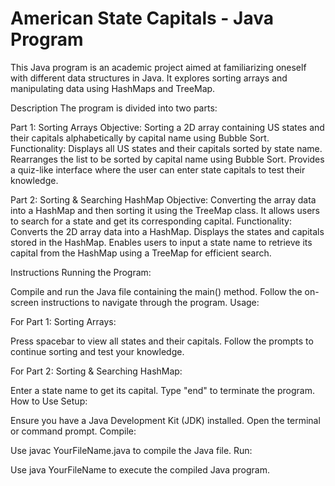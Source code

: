 # American State Capitals - Java Program

This Java program is an academic project aimed at familiarizing oneself with different data structures in Java. It explores sorting arrays and manipulating data using HashMaps and TreeMap.

Description
The program is divided into two parts:

Part 1: Sorting Arrays
Objective: Sorting a 2D array containing US states and their capitals alphabetically by capital name using Bubble Sort.
Functionality:
Displays all US states and their capitals sorted by state name.
Rearranges the list to be sorted by capital name using Bubble Sort.
Provides a quiz-like interface where the user can enter state capitals to test their knowledge.

Part 2: Sorting & Searching HashMap
Objective: Converting the array data into a HashMap and then sorting it using the TreeMap class. It allows users to search for a state and get its corresponding capital.
Functionality:
Converts the 2D array data into a HashMap.
Displays the states and capitals stored in the HashMap.
Enables users to input a state name to retrieve its capital from the HashMap using a TreeMap for efficient search.

Instructions
Running the Program:

Compile and run the Java file containing the main() method.
Follow the on-screen instructions to navigate through the program.
Usage:

For Part 1: Sorting Arrays:

Press spacebar to view all states and their capitals.
Follow the prompts to continue sorting and test your knowledge.

For Part 2: Sorting & Searching HashMap:

Enter a state name to get its capital.
Type "end" to terminate the program.
How to Use
Setup:

Ensure you have a Java Development Kit (JDK) installed.
Open the terminal or command prompt.
Compile:

Use javac YourFileName.java to compile the Java file.
Run:

Use java YourFileName to execute the compiled Java program.
